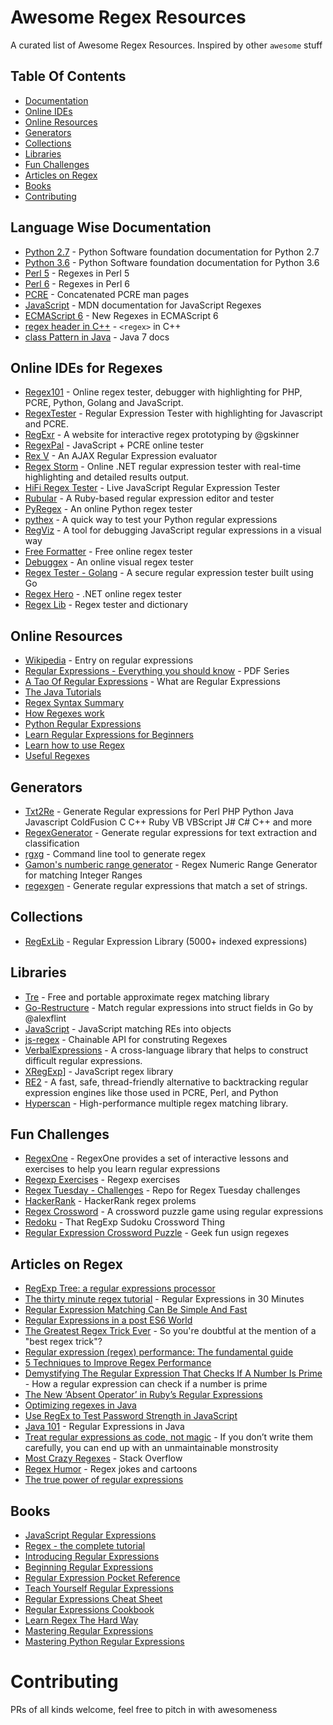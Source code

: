 # Awesome Regex Resources
A curated list of Awesome Regex Resources. Inspired by other `awesome` stuff

## Table Of Contents
- [Documentation](#language-wise-documentation)
- [Online IDEs](#online-ides-for-regexes)
- [Online Resources](#online-resources)
- [Generators](#generators)
- [Collections](#collections)
- [Libraries](#libraries)
- [Fun Challenges](#fun-challenges)
- [Articles on Regex](#articles-on-regex)
- [Books](#books)
- [Contributing](#Contributing)

## Language Wise Documentation
- [Python 2.7](https://docs.python.org/2/library/re.html) - Python Software foundation documentation for Python 2.7
- [Python 3.6](https://docs.python.org/3/library/re.html) - Python Software foundation documentation for Python 3.6
- [Perl 5](https://perldoc.perl.org/perlretut.html) - Regexes in Perl 5
- [Perl 6](https://docs.perl6.org/language/regexes) - Regexes in Perl 6
- [PCRE](http://pcre.org/pcre.txt) - Concatenated PCRE man pages
- [JavaScript](https://developer.mozilla.org/en/docs/Web/JavaScript/Guide/Regular_Expressions) - MDN documentation for JavaScript Regexes
- [ECMAScript 6](http://2ality.com/2015/07/regexp-es6.html) - New Regexes in ECMAScript 6
- [regex header in C++](http://www.cplusplus.com/reference/regex/) - `<regex>` in C++
- [class Pattern in Java](https://docs.oracle.com/javase/7/docs/api/java/util/regex/Pattern.html) - Java 7 docs

## Online IDEs for Regexes

- [Regex101](https://regex101.com/) - Online regex tester, debugger with highlighting for PHP, PCRE, Python, Golang and JavaScript.
- [RegexTester](http://www.regextester.com) - Regular Expression Tester with highlighting for Javascript and PCRE.
- [RegExr](http://regexr.com/) - A website for interactive regex prototyping by @gskinner
- [RegexPal](http://www.regexpal.com) - JavaScript + PCRE online tester
- [Rex V](http://www.rexv.org/) - An AJAX Regular Expression evaluator
- [Regex Storm](http://regexstorm.net/tester) - Online .NET regular expression tester with real-time highlighting and detailed results output.
- [HiFi Regex Tester](http://www.gethifi.com/tools/regex) - Live JavaScript Regular Expression Tester
- [Rubular](http://rubular.com/) - A Ruby-based regular expression editor and tester
- [PyRegex](http://www.pyregex.com/) - An online Python regex tester
- [pythex](http://pythex.org/) -  A quick way to test your Python regular expressions
- [RegViz](http://regviz.org/) - A tool for debugging JavaScript regular expressions in a visual way
- [Free Formatter](http://www.freeformatter.com/regex-tester.html) - Free online regex tester
- [Debuggex](https://www.debuggex.com/) - An online visual regex tester
- [Regex Tester - Golang](https://regex-golang.appspot.com/assets/html/index.html) - A secure regular expression tester built using Go
- [Regex Hero](http://regexhero.net/tester/) - .NET online regex tester
- [Regex Lib](http://regexlib.com/RETester.aspx) - Regex tester and dictionary

## Online Resources

- [Wikipedia](http://en.wikipedia.org/wiki/Regular_expression) - Entry on regular expressions
- [Regular Expressions - Everything you should know](http://neverfear.org/blog/view/Regex_tutorial_for_people_who_should_know_Regex__but_do_not___Part_1) - PDF Series
- [A Tao Of Regular Expressions](http://linuxreviews.org/beginner/tao_of_regular_expressions/tao_of_regular_expressions.en.print.pdf) - What are Regular Expressions
- [The Java Tutorials](https://docs.oracle.com/javase/tutorial/essential/regex/resources.html)
- [Regex Syntax Summary](http://www.greenend.org.uk/rjk/2002/06/regexp.html)
- [How Regexes work](http://perl.plover.com/Regex/)
- [Python Regular Expressions](https://developers.google.com/edu/python/regular-expressions)
- [Learn Regular Expressions for Beginners](https://hackernoon.com/javascript-learn-regular-expressions-for-beginners-bb6107015d91)
- [Learn how to use Regex](http://www.regular-expressions.info/tutorial.html)
- [Useful Regexes](https://atrilsolutions.zendesk.com/hc/en-us/articles/205539861-Useful-regular-expressions)

## Generators
- [Txt2Re](http://www.txt2re.com/index.php3) - Generate Regular expressions for  Perl PHP Python Java Javascript ColdFusion C C++ Ruby VB VBScript J# C# C++ and more
- [RegexGenerator](https://github.com/MaLeLabTs/RegexGenerator) -  Generate regular expressions for text extraction and classification
- [rgxg](https://rgxg.github.io) - Command line tool to generate regex
- [Gamon's numberic range generator](http://gamon.webfactional.com/regexnumericrangegenerator/) - Regex Numeric Range Generator for matching Integer Ranges
- [regexgen](https://github.com/devongovett/regexgen) - Generate regular expressions that match a set of strings.

## Collections

- [RegExLib](http://regexlib.com/) - Regular Expression Library (5000+ indexed expressions)

## Libraries

- [Tre](https://laurikari.net/tre/) - Free and portable approximate regex matching library
- [Go-Restructure](https://github.com/alexflint/go-restructure) - Match regular expressions into struct fields in Go by @alexflint
- [JavaScript](https://github.com/benjamingr/js-restructure) - JavaScript matching REs into objects
- [js-regex](https://github.com/wyantb/js-regex) - Chainable API for construting Regexes
- [VerbalExpressions](https://github.com/VerbalExpressions) - A cross-language library that helps to construct difficult regular expressions.
- [XRegExp](http://xregexp.com)] - JavaScript regex library
- [RE2](https://github.com/google/re2) - A fast, safe, thread-friendly alternative to backtracking regular expression engines like those used in PCRE, Perl, and Python
- [Hyperscan](https://github.com/01org/hyperscan) - High-performance multiple regex matching library.

## Fun Challenges

- [RegexOne](http://regexone.com) - RegexOne provides a set of interactive lessons and exercises to help you learn regular expressions
- [Regexp Exercises](https://regex.sketchengine.co.uk/) - Regexp exercises
- [Regex Tuesday - Challenges](https://github.com/callumacrae/regex-tuesday) - Repo for Regex Tuesday challenges
- [HackerRank](https://www.hackerrank.com/domains/regex) - HackerRank regex prolems
- [Regex Crossword](http://regexcrossword.com) - A crossword puzzle game using regular expressions
- [Redoku](http://padolsey.github.io/redoku/) - That RegExp Sudoku Crossword Thing
- [Regular Expression Crossword Puzzle](http://gregable.com/2015/12/regular-expression-crossword-puzzle.html) - Geek fun usign regexes

## Articles on Regex

- [RegExp Tree: a regular expressions processor](https://medium.com/@DmitrySoshnikov/regexp-tree-a-regular-expressions-parser-with-a-simple-ast-format-bcd4d5580df6)
- [The thirty minute regex tutorial](https://www.codeproject.com/Articles/9099/The-Minute-Regex-Tutorial) - Regular Expressions in 30 Minutes
- [Regular Expression Matching Can Be Simple And Fast](https://swtch.com/~rsc/regexp/regexp1.html)
- [Regular Expressions in a post ES6 World](https://ponyfoo.com/articles/regular-expressions-post-es6)
- [The Greatest Regex Trick Ever](http://www.rexegg.com/regex-best-trick.html) - So you're doubtful at the mention of a "best regex trick"?
- [Regular expression (regex) performance: The fundamental guide](https://medium.com/@lennartkoopmann/regular-expression-regex-performance-the-fundamental-guide-3d39e6af33af)
- [5 Techniques to Improve Regex Performance](https://www.loggly.com/blog/five-invaluable-techniques-to-improve-regex-performance/)
- [Demystifying The Regular Expression That Checks If A Number Is Prime](https://iluxonchik.github.io/regular-expression-check-if-number-is-prime/) - How a regular expression can check if a number is prime
- [The New ‘Absent Operator’ in Ruby’s Regular Expressions](https://medium.com/rubyinside/the-new-absent-operator-in-ruby-s-regular-expressions-7c3ef6cd0b99)
- [Optimizing regexes in Java](http://www.javaworld.com/article/2077757/core-java/optimizing-regular-expressions-in-java.html)
- [Use RegEx to Test Password Strength in JavaScript](https://dzone.com/articles/use-regex-test-password)
- [Java 101](http://www.javaworld.com/article/3188545/learn-java/java-101-regular-expressions-in-java-part-1.html) - Regular Expressions in Java
- [Treat regular expressions as code, not magic](http://alexwlchan.net/2016/04/regexes-are-code/) - If you don’t write them carefully, you can end up with an unmaintainable monstrosity
- [Most Crazy Regexes](https://stackoverflow.com/questions/800813/what-is-the-most-difficult-challenging-regular-expression-you-have-ever-written) - Stack Overflow
- [Regex Humor](http://www.rexegg.com/regex-humor.html) - Regex jokes and cartoons
- [The true power of regular expressions](https://nikic.github.io/2012/06/15/The-true-power-of-regular-expressions.html)

## Books

- [JavaScript Regular Expressions](http://shop.oreilly.com/product/9781783282258.do)
- [Regex - the complete tutorial](https://www.princeton.edu/~mlovett/reference/Regular-Expressions.pdf)
- [Introducing Regular Expressions](http://shop.oreilly.com/product/0636920012337.do)
- [Beginning Regular Expressions](http://shop.oreilly.com/product/9780764574894.do)
- [Regular Expression Pocket Reference](http://shop.oreilly.com/product/9780596514273.do)
- [Teach Yourself Regular Expressions](http://rads.stackoverflow.com/amzn/click/0672325667)
- [Regular Expressions Cheat Sheet](http://www.addedbytes.com/cheat-sheets/regular-expressions-cheat-sheet/)
- [Regular Expressions Cookbook](http://shop.oreilly.com/product/0636920023630.do)
- [Learn Regex The Hard Way](http://regex.learncodethehardway.org/book/)
- [Mastering Regular Expressions](http://shop.oreilly.com/product/9780596528126.do)
- [Mastering Python Regular Expressions](http://shop.oreilly.com/product/9781783283156.do)

# Contributing

PRs of all kinds welcome, feel free to pitch in with awesomeness
